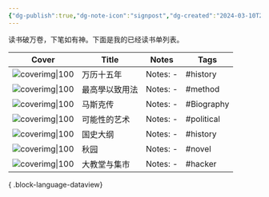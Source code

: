 ```yaml
---
{"dg-publish":true,"dg-note-icon":"signpost","dg-created":"2024-03-10T21:32:00","dg-updated":"2024-03-10T21:32:00","tags":["book","shelf","list"],"dg-path":"书架/已读书单.md","dg-pinned":"true","garden-index":"true","dg-hide-in-graph":"true","cssclasses":["cards","cards-cols-3","cards-cover","cards-cover-no-border"],"hideInGraph":"true","pinned":"true","contentClasses":"cards cards-cols-3 cards-cover cards-cover-no-border","dgPassFrontmatter":true,"noteIcon":"signpost","permalink":"/书架/已读书单/","created":"2024-03-10T21:32:00","updated":"2024-03-10T21:32:00"}
---
```


读书破万卷，下笔如有神。下面是我的已经读书单列表。

| Cover                                                                | Title   | Notes     | Tags       |
| -------------------------------------------------------------------- | ------- | --------- | ---------- |
| ![coverimg\|100](https://s2.loli.net/2024/03/10/a3AItTdnc4YCVDE.jpg) | 万历十五年   | Notes: \- | #history   |
| ![coverimg\|100](https://s2.loli.net/2024/03/12/rcHvwOMfdmF4pCL.jpg) | 最高學以致用法 | Notes: \- | #method    |
| ![coverimg\|100](https://s2.loli.net/2024/03/12/IDU8jJWTP1StCER.jpg) | 马斯克传    | Notes: \- | #Biography |
| ![coverimg\|100](https://s2.loli.net/2024/03/12/R5S8Jaj46Ge3LOC.jpg) | 可能性的艺术  | Notes: \- | #political |
| ![coverimg\|100](https://s2.loli.net/2024/03/12/19hs5KojQDHiUmV.jpg) | 国史大纲    | Notes: \- | #history   |
| ![coverimg\|100](https://s2.loli.net/2024/03/12/rfJLZEKcqDnpPAH.jpg) | 秋园      | Notes: \- | #novel     |
| ![coverimg\|100](https://s2.loli.net/2024/03/12/Lh9uvNp3j7qxKB4.jpg) | 大教堂与集市  | Notes: \- | #hacker    |

{ .block-language-dataview}